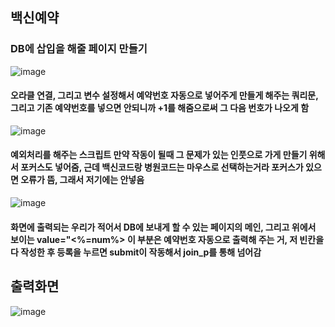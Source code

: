 ## 백신예약

### DB에 삽입을 해줄 페이지 만들기


![image](https://user-images.githubusercontent.com/102014376/201795553-51560859-1550-42a1-8db6-e63a14b46786.png)

#### 오라클 연결, 그리고 변수 설정해서 예약번호 자동으로 넣어주게 만들게 해주는 쿼리문, 그리고 기존 예약번호를 넣으면 안되니까 +1를 해줌으로써 그 다음 번호가 나오게 함


![image](https://user-images.githubusercontent.com/102014376/201810901-6a6a95a0-d7af-4d61-8afa-be94a35367b0.png)

#### 예외처리를 해주는 스크립트 만약 작동이 될때 그 문제가 있는 인풋으로 가게 만들기 위해서 포커스도 넣어줌, 근데 백신코드랑 병원코드는 마우스로 선택하는거라 포커스가 있으면 오류가 뜸, 그래서 저기에는 안넣음

![image](https://user-images.githubusercontent.com/102014376/201796154-77f0d25f-3e23-4735-bf22-f1d631af0abf.png)

#### 화면에 출력되는 우리가 적어서 DB에 보내게 할 수 있는 페이지의 메인, 그리고 위에서 보이는 value="<%=num%> 이 부분은 예약번호 자동으로 출력해 주는 거, 저 빈칸을 다 작성한 후 등록을 누르면 submit이 작동해서 join_p를 통해 넘어감


## 출력화면
![image](https://user-images.githubusercontent.com/102014376/201796494-c089dc75-f97d-4e81-9de2-6fe24257a271.png)




